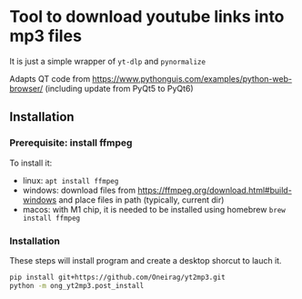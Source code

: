 # Tool to download youtube links into mp3 files
It is just a simple wrapper of `yt-dlp` and `pynormalize`

Adapts QT code from https://www.pythonguis.com/examples/python-web-browser/ (including update from PyQt5 to PyQt6)

## Installation

### Prerequisite: install ffmpeg
To install it:
- linux: `apt install ffmpeg`
- windows: download files from https://ffmpeg.org/download.html#build-windows and place files in path 
(typically, current dir)
- macos: with M1 chip, it is needed to be installed using homebrew `brew install ffmpeg`

### Installation
These steps will install program and create a desktop shorcut to lauch it.
```bash
pip install git+https://github.com/Oneirag/yt2mp3.git
python -m ong_yt2mp3.post_install
```
